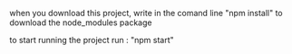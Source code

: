 when you download this project, write in the comand line "npm install" to download the node_modules package

to start running the project run : "npm start"